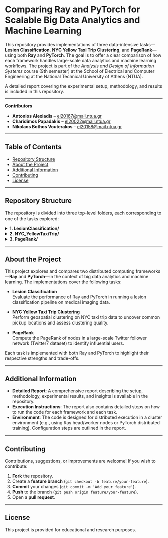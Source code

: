 # Comparing Ray and PyTorch for Scalable Big Data Analytics and Machine Learning

This repository provides implementations of three data-intensive tasks—**Lesion Classification**, **NYC Yellow Taxi Trip Clustering**, and **PageRank**—using both **Ray** and **PyTorch**. The goal is to offer a clear comparison of how each framework handles large-scale data analytics and machine learning workflows. The project is part of the *Analysis and Design of Information Systems* course (9th semester) at the School of Electrical and Computer Engineering at the National Technical University of Athens (NTUA).

A detailed report covering the experimental setup, methodology, and results is included in this repository.

---

**Contributors**  
- **Antonios Alexiadis** – [el20167@mail.ntua.gr](mailto:el20167@mail.ntua.gr)  
- **Charidimos Papadakis** – [el20022@mail.ntua.gr](mailto:el20022@mail.ntua.gr)  
- **Nikolaos Bothos Vouterakos** – [el20158@mail.ntua.gr](mailto:el20158@mail.ntua.gr)  

---

## Table of Contents

- [Repository Structure](#repository-structure)
- [About the Project](#about-the-project)
- [Additional Information](#additional-information)
- [Contributing](#contributing)
- [License](#license)

---

## Repository Structure

The repository is divided into three top-level folders, each corresponding to one of the tasks explored:

<details>
<summary><strong>1. LesionClassification/</strong></summary>

```bash
LesionClassification/
├── data/
├── logs/
├── results/
├── create_results_file.py
├── launch_namenode.sh
├── lesion_classification_pytorch.py
├── lesion_classification_ray.py
└── preprocessing_functions.py
```

**Key Points:**
- **data/**: Lesion datasets in `.xlsx` format.
- **logs/**: Example log files generated during training or execution.
- **results/**: JSON output files summarizing experiment metrics.
- **create_results_file.py**: Helper script to parse logs and generate summarized results.
- **launch_namenode.sh**: Placeholder script for initializing environment resources.
- **lesion_classification_pytorch.py** / **lesion_classification_ray.py**: Implementations of lesion classification using PyTorch or Ray.
- **preprocessing_functions.py**: Shared data loading and preprocessing methods.
</details>

<details>
<summary><strong>2. NYC_YellowTaxiTrip/</strong></summary>

```bash
NYC_YellowTaxiTrip/
├── maps/
├── output/
├── results/
├── compare_results.py
├── launch_namenode.sh
├── nyc_taxi_pytorch_cluster.py
└── nyc_taxi_ray_cluster.py
```

**Key Points:**
- **maps/**: HTML visualizations of cluster centers.
- **output/**: Figures and CSV files summarizing performance metrics such as execution times and silhouette scores.
- **results/**: JSON results from clustering runs.
- **compare_results.py**: Utility script for comparing clustering outputs and execution times.
- **launch_namenode.sh**: Placeholder script for environment initialization.
- **nyc_taxi_pytorch_cluster.py** / **nyc_taxi_ray_cluster.py**: Clustering implementations using PyTorch or Ray.
</details>

<details>
<summary><strong>3. PageRank/</strong></summary>

```bash
PageRank/
├── output
├── results/
│   └── twitter7/
├── graph_results.py
├── launch.sh
├── pagerank-ray.py
├── pagerank.py
└── unzip-resize.py
```

**Key Points:**
- **output/**: Charts illustrating runtime comparisons for different data sizes and numbers of nodes.
- **results/**: Logs and text files documenting PageRank outputs on subsets of the Twitter7 dataset.
- **graph_results.py**: Script for processing and visualizing PageRank results.
- **launch.sh**: Placeholder script for environment startup.
- **pagerank-ray.py** / **pagerank.py**: Ray and PyTorch versions of the PageRank algorithm.
- **unzip-resize.py**: Utility to extract or resize datasets as needed.
</details>

---

## About the Project

This project explores and compares two distributed computing frameworks—**Ray** and **PyTorch**—in the context of big data analytics and machine learning. The implementations cover the following tasks:

- **Lesion Classification**  
  Evaluate the performance of Ray and PyTorch in running a lesion classification pipeline on medical imaging data.

- **NYC Yellow Taxi Trip Clustering**  
  Perform geospatial clustering on NYC taxi trip data to uncover common pickup locations and assess clustering quality.

- **PageRank**  
  Compute the PageRank of nodes in a large-scale Twitter follower network (Twitter7 dataset) to identify influential users.

Each task is implemented with both Ray and PyTorch to highlight their respective strengths and trade-offs.

---

## Additional Information

- **Detailed Report**: A comprehensive report describing the setup, methodology, experimental results, and insights is available in the repository.
- **Execution Instructions**: The report also contains detailed steps on how to run the code for each framework and each task.
- **Environment**: The code is designed for distributed execution in a cluster environment (e.g., using Ray head/worker nodes or PyTorch distributed training). Configuration steps are outlined in the report.

---

## Contributing

Contributions, suggestions, or improvements are welcome! If you wish to contribute:

1. **Fork** the repository.
2. Create a **feature branch** (`git checkout -b feature/your-feature`).
3. **Commit** your changes (`git commit -m 'Add your feature'`).
4. **Push** to the branch (`git push origin feature/your-feature`).
5. Open a **pull request**.

---

## License

This project is provided for educational and research purposes.

